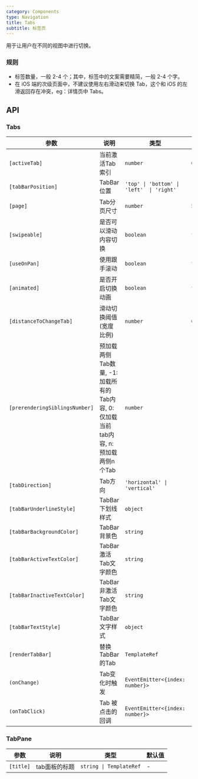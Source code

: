 ```yaml
---
category: Components
type: Navigation
title: Tabs
subtitle: 标签页
---
```



用于让用户在不同的视图中进行切换。

### 规则
- 标签数量，一般 2-4 个；其中，标签中的文案需要精简，一般 2-4 个字。
- 在 iOS 端的次级页面中，不建议使用左右滑动来切换 Tab，这个和 iOS 的左滑返回存在冲突，eg：详情页中 Tabs。


## API

### Tabs

| 参数 | 说明 | 类型 | 默认值 |
|----|-----|------|------|
| `[activeTab]` | 当前激活Tab索引 | `number` | `0` |
| `[tabBarPosition]`  | TabBar位置 | `'top' \| 'bottom' \| 'left'  \| 'right'` | `'top'` |
| `[page]` | Tab分页尺寸 | `number` | `5` |
| `[swipeable]` | 是否可以滑动内容切换 | `boolean` | `true` |
| `[useOnPan]` | 使用跟手滚动 | `boolean` |  `true` |
| `[animated]` | 是否开启切换动画 | `boolean` |  `true` |
| `[distanceToChangeTab]` | 滑动切换阈值(宽度比例) | `number` | `0.3` |
| `[prerenderingSiblingsNumber]` | 预加载两侧Tab数量, -1: 加载所有的Tab内容, 0: 仅加载当前tab内容, n: 预加载两侧n个Tab | `number` | `-1` |
| `[tabDirection]` | Tab方向 | `'horizontal' \| 'vertical'` | `'horizontal'` |
| `[tabBarUnderlineStyle]` | TabBar下划线样式 | `object` | - |
| `[tabBarBackgroundColor]` | TabBar背景色 | `string` | - |
| `[tabBarActiveTextColor]` | TabBar激活Tab文字颜色 | `string` | - |
| `[tabBarInactiveTextColor]` | TabBar非激活Tab文字颜色 | `string` | - |
| `[tabBarTextStyle]` | TabBar文字样式 | `object` | - |
| `[renderTabBar]` | 替换TabBar的Tab | `TemplateRef` | - |
| `(onChange)` | Tab变化时触发 | `EventEmitter<{index: number}>` | - |
| `(onTabClick)` | Tab 被点击的回调 | `EventEmitter<{index: number}>` | - |

### TabPane

| 参数 | 说明 | 类型 | 默认值 |
|----|-----|------|------|
| `[title]` | tab面板的标题 | `string \| TemplateRef` | - |
